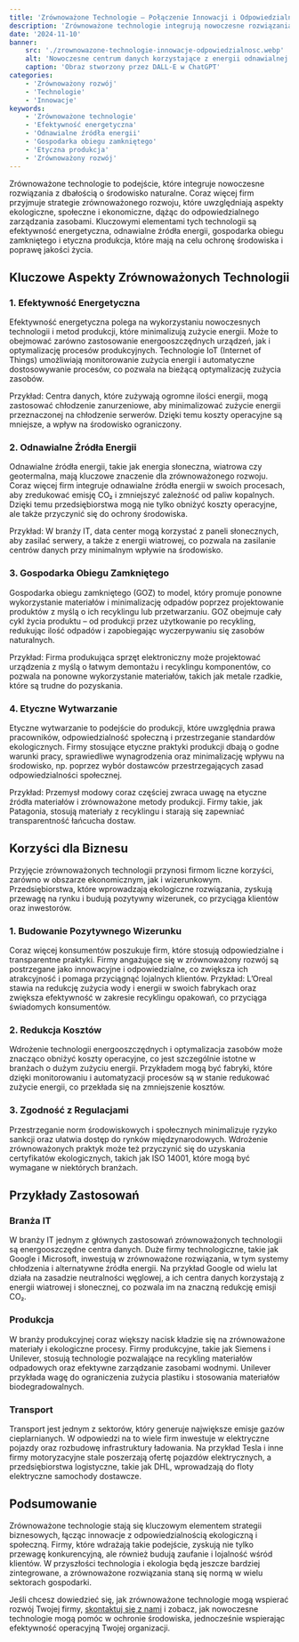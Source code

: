```yaml
---
title: 'Zrównoważone Technologie – Połączenie Innowacji i Odpowiedzialności'
description: 'Zrównoważone technologie integrują nowoczesne rozwiązania z dbałością o środowisko naturalne, łącząc innowacje z odpowiedzialnością ekologiczną i społeczną.'
date: '2024-11-10'
banner:
    src: './zrownowazone-technologie-innowacje-odpowiedzialnosc.webp'
    alt: 'Nowoczesne centrum danych korzystające z energii odnawialnej z widocznymi panelami solarnymi i turbinami wiatrowymi, symbolizujące połączenie technologii i ekologii.'
    caption: 'Obraz stworzony przez DALL-E w ChatGPT'
categories:
    - 'Zrównoważony rozwój'
    - 'Technologie'
    - 'Innowacje'
keywords:
    - 'Zrównoważone technologie'
    - 'Efektywność energetyczna'
    - 'Odnawialne źródła energii'
    - 'Gospodarka obiegu zamkniętego'
    - 'Etyczna produkcja'
    - 'Zrównoważony rozwój'
---
```


Zrównoważone technologie to podejście, które integruje nowoczesne rozwiązania z dbałością o środowisko naturalne. Coraz więcej firm przyjmuje strategie zrównoważonego rozwoju, które uwzględniają aspekty ekologiczne, społeczne i ekonomiczne, dążąc do odpowiedzialnego zarządzania zasobami. Kluczowymi elementami tych technologii są efektywność energetyczna, odnawialne źródła energii, gospodarka obiegu zamkniętego i etyczna produkcja, które mają na celu ochronę środowiska i poprawę jakości życia.

## Kluczowe Aspekty Zrównoważonych Technologii

### 1. Efektywność Energetyczna

Efektywność energetyczna polega na wykorzystaniu nowoczesnych technologii i metod produkcji, które minimalizują zużycie energii. Może to obejmować zarówno zastosowanie energooszczędnych urządzeń, jak i optymalizację procesów produkcyjnych. Technologie IoT (Internet of Things) umożliwiają monitorowanie zużycia energii i automatyczne dostosowywanie procesów, co pozwala na bieżącą optymalizację zużycia zasobów.

Przykład: Centra danych, które zużywają ogromne ilości energii, mogą zastosować chłodzenie zanurzeniowe, aby minimalizować zużycie energii przeznaczonej na chłodzenie serwerów. Dzięki temu koszty operacyjne są mniejsze, a wpływ na środowisko ograniczony.

### 2. Odnawialne Źródła Energii

Odnawialne źródła energii, takie jak energia słoneczna, wiatrowa czy geotermalna, mają kluczowe znaczenie dla zrównoważonego rozwoju. Coraz więcej firm integruje odnawialne źródła energii w swoich procesach, aby zredukować emisję CO₂ i zmniejszyć zależność od paliw kopalnych. Dzięki temu przedsiębiorstwa mogą nie tylko obniżyć koszty operacyjne, ale także przyczynić się do ochrony środowiska.

Przykład: W branży IT, data center mogą korzystać z paneli słonecznych, aby zasilać serwery, a także z energii wiatrowej, co pozwala na zasilanie centrów danych przy minimalnym wpływie na środowisko.

### 3. Gospodarka Obiegu Zamkniętego

Gospodarka obiegu zamkniętego (GOZ) to model, który promuje ponowne wykorzystanie materiałów i minimalizację odpadów poprzez projektowanie produktów z myślą o ich recyklingu lub przetwarzaniu. GOZ obejmuje cały cykl życia produktu – od produkcji przez użytkowanie po recykling, redukując ilość odpadów i zapobiegając wyczerpywaniu się zasobów naturalnych.

Przykład: Firma produkująca sprzęt elektroniczny może projektować urządzenia z myślą o łatwym demontażu i recyklingu komponentów, co pozwala na ponowne wykorzystanie materiałów, takich jak metale rzadkie, które są trudne do pozyskania.

### 4. Etyczne Wytwarzanie

Etyczne wytwarzanie to podejście do produkcji, które uwzględnia prawa pracowników, odpowiedzialność społeczną i przestrzeganie standardów ekologicznych. Firmy stosujące etyczne praktyki produkcji dbają o godne warunki pracy, sprawiedliwe wynagrodzenia oraz minimalizację wpływu na środowisko, np. poprzez wybór dostawców przestrzegających zasad odpowiedzialności społecznej.

Przykład: Przemysł modowy coraz częściej zwraca uwagę na etyczne źródła materiałów i zrównoważone metody produkcji. Firmy takie, jak Patagonia, stosują materiały z recyklingu i starają się zapewniać transparentność łańcucha dostaw.

## Korzyści dla Biznesu

Przyjęcie zrównoważonych technologii przynosi firmom liczne korzyści, zarówno w obszarze ekonomicznym, jak i wizerunkowym. Przedsiębiorstwa, które wprowadzają ekologiczne rozwiązania, zyskują przewagę na rynku i budują pozytywny wizerunek, co przyciąga klientów oraz inwestorów.

### 1. Budowanie Pozytywnego Wizerunku

Coraz więcej konsumentów poszukuje firm, które stosują odpowiedzialne i transparentne praktyki. Firmy angażujące się w zrównoważony rozwój są postrzegane jako innowacyjne i odpowiedzialne, co zwiększa ich atrakcyjność i pomaga przyciągnąć lojalnych klientów. Przykład: L’Oreal stawia na redukcję zużycia wody i energii w swoich fabrykach oraz zwiększa efektywność w zakresie recyklingu opakowań, co przyciąga świadomych konsumentów.

### 2. Redukcja Kosztów

Wdrożenie technologii energooszczędnych i optymalizacja zasobów może znacząco obniżyć koszty operacyjne, co jest szczególnie istotne w branżach o dużym zużyciu energii. Przykładem mogą być fabryki, które dzięki monitorowaniu i automatyzacji procesów są w stanie redukować zużycie energii, co przekłada się na zmniejszenie kosztów.

### 3. Zgodność z Regulacjami

Przestrzeganie norm środowiskowych i społecznych minimalizuje ryzyko sankcji oraz ułatwia dostęp do rynków międzynarodowych. Wdrożenie zrównoważonych praktyk może też przyczynić się do uzyskania certyfikatów ekologicznych, takich jak ISO 14001, które mogą być wymagane w niektórych branżach.

## Przykłady Zastosowań

### Branża IT

W branży IT jednym z głównych zastosowań zrównoważonych technologii są energooszczędne centra danych. Duże firmy technologiczne, takie jak Google i Microsoft, inwestują w zrównoważone rozwiązania, w tym systemy chłodzenia i alternatywne źródła energii. Na przykład Google od wielu lat działa na zasadzie neutralności węglowej, a ich centra danych korzystają z energii wiatrowej i słonecznej, co pozwala im na znaczną redukcję emisji CO₂.
### Produkcja

W branży produkcyjnej coraz większy nacisk kładzie się na zrównoważone materiały i ekologiczne procesy. Firmy produkcyjne, takie jak Siemens i Unilever, stosują technologie pozwalające na recykling materiałów odpadowych oraz efektywne zarządzanie zasobami wodnymi. Unilever przykłada wagę do ograniczenia zużycia plastiku i stosowania materiałów biodegradowalnych.

### Transport

Transport jest jednym z sektorów, który generuje największe emisje gazów cieplarnianych. W odpowiedzi na to wiele firm inwestuje w elektryczne pojazdy oraz rozbudowę infrastruktury ładowania. Na przykład Tesla i inne firmy motoryzacyjne stale poszerzają ofertę pojazdów elektrycznych, a przedsiębiorstwa logistyczne, takie jak DHL, wprowadzają do floty elektryczne samochody dostawcze.

## Podsumowanie

Zrównoważone technologie stają się kluczowym elementem strategii biznesowych, łącząc innowacje z odpowiedzialnością ekologiczną i społeczną. Firmy, które wdrażają takie podejście, zyskują nie tylko przewagę konkurencyjną, ale również budują zaufanie i lojalność wśród klientów. W przyszłości technologia i ekologia będą jeszcze bardziej zintegrowane, a zrównoważone rozwiązania staną się normą w wielu sektorach gospodarki.

Jeśli chcesz dowiedzieć się, jak zrównoważone technologie mogą wspierać rozwój Twojej firmy, [skontaktuj się z nami](/kontakt) i zobacz, jak nowoczesne technologie mogą pomóc w ochronie środowiska, jednocześnie wspierając efektywność operacyjną Twojej organizacji.

